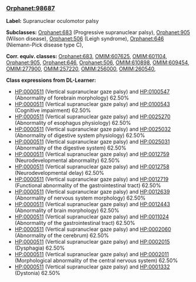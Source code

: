 
### [Orphanet:98687](http://www.orpha.net/ORDO/Orphanet_98687)
**Label:** Supranuclear oculomotor palsy

**Subclasses:** [Orphanet:683](http://www.orpha.net/ORDO/Orphanet_683) (Progressive supranuclear palsy), [Orphanet:905](http://www.orpha.net/ORDO/Orphanet_905) (Wilson disease), [Orphanet:506](http://www.orpha.net/ORDO/Orphanet_506) (Leigh syndrome), [Orphanet:646](http://www.orpha.net/ORDO/Orphanet_646) (Niemann-Pick disease type C), 

**Corr. equiv. classes:** [Orphanet:683](http://www.orpha.net/ORDO/Orphanet_683), [OMIM:607625](http://purl.obolibrary.org/obo/OMIM_607625), [OMIM:601104](http://purl.obolibrary.org/obo/OMIM_601104), [Orphanet:905](http://www.orpha.net/ORDO/Orphanet_905), [Orphanet:646](http://www.orpha.net/ORDO/Orphanet_646), [Orphanet:506](http://www.orpha.net/ORDO/Orphanet_506), [OMIM:610898](http://purl.obolibrary.org/obo/OMIM_610898), [OMIM:609454](http://purl.obolibrary.org/obo/OMIM_609454), [OMIM:277900](http://purl.obolibrary.org/obo/OMIM_277900), [OMIM:257220](http://purl.obolibrary.org/obo/OMIM_257220), [OMIM:256000](http://purl.obolibrary.org/obo/OMIM_256000), [OMIM:260540](http://purl.obolibrary.org/obo/OMIM_260540), 

**Class expressions from DL-Learner:**

- [HP:0000511](http://purl.obolibrary.org/obo/HP_0000511) (Vertical supranuclear gaze palsy) and [HP:0100547](http://purl.obolibrary.org/obo/HP_0100547) (Abnormality of forebrain morphology) 62.50%
- [HP:0000511](http://purl.obolibrary.org/obo/HP_0000511) (Vertical supranuclear gaze palsy) and [HP:0100543](http://purl.obolibrary.org/obo/HP_0100543) (Cognitive impairment) 62.50%
- [HP:0000511](http://purl.obolibrary.org/obo/HP_0000511) (Vertical supranuclear gaze palsy) and [HP:0025270](http://purl.obolibrary.org/obo/HP_0025270) (Abnormality of esophagus physiology) 62.50%
- [HP:0000511](http://purl.obolibrary.org/obo/HP_0000511) (Vertical supranuclear gaze palsy) and [HP:0025032](http://purl.obolibrary.org/obo/HP_0025032) (Abnormality of digestive system physiology) 62.50%
- [HP:0000511](http://purl.obolibrary.org/obo/HP_0000511) (Vertical supranuclear gaze palsy) and [HP:0025031](http://purl.obolibrary.org/obo/HP_0025031) (Abnormality of the digestive system) 62.50%
- [HP:0000511](http://purl.obolibrary.org/obo/HP_0000511) (Vertical supranuclear gaze palsy) and [HP:0012759](http://purl.obolibrary.org/obo/HP_0012759) (Neurodevelopmental abnormality) 62.50%
- [HP:0000511](http://purl.obolibrary.org/obo/HP_0000511) (Vertical supranuclear gaze palsy) and [HP:0012758](http://purl.obolibrary.org/obo/HP_0012758) (Neurodevelopmental delay) 62.50%
- [HP:0000511](http://purl.obolibrary.org/obo/HP_0000511) (Vertical supranuclear gaze palsy) and [HP:0012719](http://purl.obolibrary.org/obo/HP_0012719) (Functional abnormality of the gastrointestinal tract) 62.50%
- [HP:0000511](http://purl.obolibrary.org/obo/HP_0000511) (Vertical supranuclear gaze palsy) and [HP:0012639](http://purl.obolibrary.org/obo/HP_0012639) (Abnormality of nervous system morphology) 62.50%
- [HP:0000511](http://purl.obolibrary.org/obo/HP_0000511) (Vertical supranuclear gaze palsy) and [HP:0012443](http://purl.obolibrary.org/obo/HP_0012443) (Abnormality of brain morphology) 62.50%
- [HP:0000511](http://purl.obolibrary.org/obo/HP_0000511) (Vertical supranuclear gaze palsy) and [HP:0011024](http://purl.obolibrary.org/obo/HP_0011024) (Abnormality of the gastrointestinal tract) 62.50%
- [HP:0000511](http://purl.obolibrary.org/obo/HP_0000511) (Vertical supranuclear gaze palsy) and [HP:0002060](http://purl.obolibrary.org/obo/HP_0002060) (Abnormality of the cerebrum) 62.50%
- [HP:0000511](http://purl.obolibrary.org/obo/HP_0000511) (Vertical supranuclear gaze palsy) and [HP:0002015](http://purl.obolibrary.org/obo/HP_0002015) (Dysphagia) 62.50%
- [HP:0000511](http://purl.obolibrary.org/obo/HP_0000511) (Vertical supranuclear gaze palsy) and [HP:0002011](http://purl.obolibrary.org/obo/HP_0002011) (Morphological abnormality of the central nervous system) 62.50%
- [HP:0000511](http://purl.obolibrary.org/obo/HP_0000511) (Vertical supranuclear gaze palsy) and [HP:0001332](http://purl.obolibrary.org/obo/HP_0001332) (Dystonia) 62.50%


